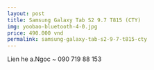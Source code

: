 ```yaml
---
layout: post
title: Samsung Galaxy Tab S2 9.7 T815 (CTY)
img: yoobao-bluetooth-4-0.jpg
price: 490.000 vnd
permalink: samsung-galaxy-tab-s2-9-7-t815-cty
---
```

Lien he a.Ngoc ~ 090 719 88 153
